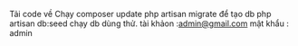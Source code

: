 Tải code về
Chạy composer update
php artisan migrate để tạo db
php artisan db:seed chạy db dùng thử.
tài khảon :admin@gmail.com
mật khẩu : admin
